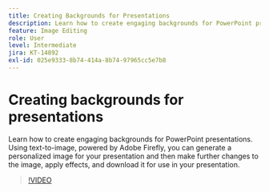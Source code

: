 ```yaml
---
title: Creating Backgrounds for Presentations
description: Learn how to create engaging backgrounds for PowerPoint presentations
feature: Image Editing
role: User
level: Intermediate
jira: KT-14892
exl-id: 025e9333-8b74-414a-8b74-97965cc5e7b8
---
```

# Creating backgrounds for presentations

Learn how to create engaging backgrounds for PowerPoint presentations. Using text-to-image, powered by Adobe Firefly, you can generate a personalized image for your presentation and then make further changes to the image, apply effects, and download it for use in your presentation.

>[!VIDEO](https://video.tv.adobe.com/v/3427117?quality=12&learn=on&hidetitle=true)

